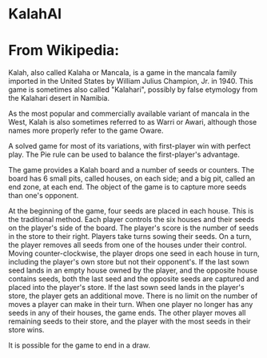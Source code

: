 # KalahAI

# From Wikipedia:
Kalah, also called Kalaha or Mancala, is a game in the mancala family imported in the United States by William Julius Champion, Jr. in 1940. This game is sometimes also called "Kalahari", possibly by false etymology from the Kalahari desert in Namibia.

As the most popular and commercially available variant of mancala in the West, Kalah is also sometimes referred to as Warri or Awari, although those names more properly refer to the game Oware.

A solved game for most of its variations, with first-player win with perfect play. The Pie rule can be used to balance the first-player's advantage.

The game provides a Kalah board and a number of seeds or counters. The board has 6 small pits, called houses, on each side; and a big pit, called an end zone, at each end. The object of the game is to capture more seeds than one's opponent.

At the beginning of the game, four seeds are placed in each house. This is the traditional method.
Each player controls the six houses and their seeds on the player's side of the board. The player's score is the number of seeds in the store to their right.
Players take turns sowing their seeds. On a turn, the player removes all seeds from one of the houses under their control. Moving counter-clockwise, the player drops one seed in each house in turn, including the player's own store but not their opponent's.
If the last sown seed lands in an empty house owned by the player, and the opposite house contains seeds, both the last seed and the opposite seeds are captured and placed into the player's store.
If the last sown seed lands in the player's store, the player gets an additional move. There is no limit on the number of moves a player can make in their turn.
When one player no longer has any seeds in any of their houses, the game ends. The other player moves all remaining seeds to their store, and the player with the most seeds in their store wins.

It is possible for the game to end in a draw.


